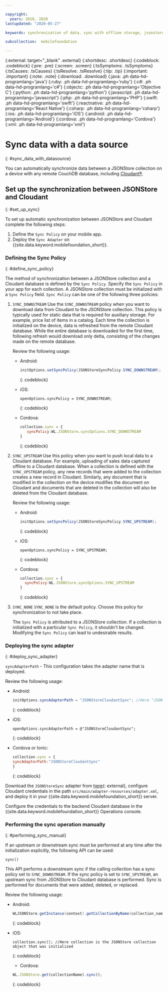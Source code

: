 ```yaml
---

copyright:
  years: 2018, 2020
lastupdated: "2020-05-27"

keywords: synchronization of data, sync with offline storage, jsonstore sync

subcollection:  mobilefoundation

---
```


{:external: target="_blank" .external}
{:shortdesc: .shortdesc}
{:codeblock: .codeblock}
{:pre: .pre}
{:screen: .screen}
{:tsSymptoms: .tsSymptoms}
{:tsCauses: .tsCauses}
{:tsResolve: .tsResolve}
{:tip: .tip}
{:important: .important}
{:note: .note}
{:download: .download}
{:java: .ph data-hd-programlang='java'}
{:ruby: .ph data-hd-programlang='ruby'}
{:c#: .ph data-hd-programlang='c#'}
{:objectc: .ph data-hd-programlang='Objective C'}
{:python: .ph data-hd-programlang='python'}
{:javascript: .ph data-hd-programlang='javascript'}
{:php: .ph data-hd-programlang='PHP'}
{:swift: .ph data-hd-programlang='swift'}
{:reactnative: .ph data-hd-programlang='React Native'}
{:csharp: .ph data-hd-programlang='csharp'}
{:ios: .ph data-hd-programlang='iOS'}
{:android: .ph data-hd-programlang='Android'}
{:cordova: .ph data-hd-programlang='Cordova'}
{:xml: .ph data-hd-programlang='xml'}

# Sync data with a data source
{: #sync_data_with_datasource}

You can automatically synchronize data between a JSONStore collection on a device with any remote CouchDB database, including [Cloudant®](https://www.ibm.com/in-en/marketplace/database-management).

## Set up the synchronization between JSONStore and Cloudant
{: #set_up_sync}

To set up automatic synchronization between JSONStore and Cloudant complete the following steps:

1. Define the `Sync Policy` on your mobile app.
1. Deploy the `Sync Adapter` on {{site.data.keyword.mobilefoundation_short}}.

### Defining the Sync Policy
{: #define_sync_policy}

The method of synchronization between a JSONStore collection and a Cloudant database is defined by the `Sync Policy`. Specify the `Sync Policy` in your app for each collection.
A JSONStore collection must be initialized with a `Sync Policy` field. `Sync Policy` can be one of the following three policies:

1. `SYNC_DOWNSTREAM`
   Use the `SYNC_DOWNSTREAM` policy when you want to download data from Cloudant to the JSONStore collection. This policy is typically used for static data that is required for auxiliary storage. For example, price list of items in a catalog. Each time the collection is initialized on the device, data is refreshed from the remote Cloudant database. While the entire database is downloaded for the first time, following refresh would download only delta, consisting of the changes made on the remote database.

   Review the following usage:

   * Android:
  
      ```java
      initOptions.setSyncPolicy(JSONStoreSyncPolicy.SYNC_DOWNSTREAM);
      ```
      {: codeblock}

   * iOS: 
  
      ```objc
      openOptions.syncPolicy = SYNC_DOWNSTREAM;
      ```
      {: codeblock}

   * Cordova: 
  
      ```javascript
      collection.sync = {
         syncPolicy:WL.JSONStore.syncOptions.SYNC_DOWNSTREAM
      }
      ```
      {: codeblock}

1. `SYNC_UPSTREAM`
   Use this policy when you want to push local data to a Cloudant database. For example, uploading of sales data captured offline to a Cloudant database. When a collection is defined with the `SYNC_UPSTREAM` policy, any new records that were added to the collection creates a new record in Cloudant. Similarly, any document that is modified in the collection on the device modifies the document on Cloudant and documents that are deleted in the collection will also be deleted from the Cloudant database.

   Review the following usage:

   * Android:

      ```java
      initOptions.setSyncPolicy(JSONStoreSyncPolicy.SYNC_UPSTREAM);
      ```
      {: codeblock}

   * iOS:

      ```objc
      openOptions.syncPolicy = SYNC_UPSTREAM;
      ```
      {: codeblock}

   * Cordova:

      ```javascript
      collection.sync = {
        syncPolicy:WL.JSONStore.syncOptions.SYNC_UPSTREAM
      }
      ```
      {: codeblock}

1. `SYNC_NONE`
   `SYNC_NONE` is the default policy. Choose this policy for synchronization to not take place.

   The `Sync Policy` is attributed to a JSONStore collection. If a collection is initialized with a particular `Sync Policy`, it shouldn't be changed. Modifying the `Sync Policy` can lead to undesirable results.

### Deploying the sync adapter
{: #deploy_sync_adapter}

`syncAdapterPath` - This configuration takes the adapter name that is deployed.

Review the following usage:

* Android:

   ```java
   initOptions.syncAdapterPath = "JSONStoreCloudantSync"; //Here "JSONStoreCloudantSync" is the name of the adapter.
   ```
   {: codeblock}

* iOS:

   ```objc
   openOptions.syncAdapterPath = @"JSONStoreCloudantSync";
   ```
   {: codeblock}

* Cordova or Ionic:

   ```javascript
   collection.sync = {
   syncAdapterPath:"JSONStoreCloudantSync"
   }
   ```
   {: codeblock}

Download the `JSONStoreSync` adapter from [here](https://github.com/MobileFirst-Platform-Developer-Center/JSONStoreCloudantSync/){: external}, configure Cloudant credentials in the path `src/main/adapter-resources/adapter.xml`, and deploy it in your {{site.data.keyword.mobilefoundation_short}} server.

Configure the credentials to the backend Cloudant database in the {{site.data.keyword.mobilefoundation_short}} Operations console.

### Performing the sync operation manually
{: #performing_sync_manual}

If an upstream or downstream sync must be performed at any time after the initialization explicitly, the following API can be used:

`sync()`

This API performs a downstream sync if the calling collection has a sync policy set to `SYNC_DOWNSTREAM`. If the sync policy is set to `SYNC_UPSTREAM`, an upstream sync from JSONStore to Cloudant database is performed. Sync is performed for documents that were added, deleted, or replaced.

Review the following usage: 

* Android:

   ```java
   WLJSONStore.getInstance(context).getCollectionByName(collection_name).sync();
   ```
   {: codeblock}

* iOS:

   ```objc
   collection.sync(); //Here collection is the JSONStore collection object that was initialized
   ```
   {: codeblock}

  * Cordova:

   ```javascript
   WL.JSONStore.get(collectionName).sync();
   ```
   {: codeblock}
